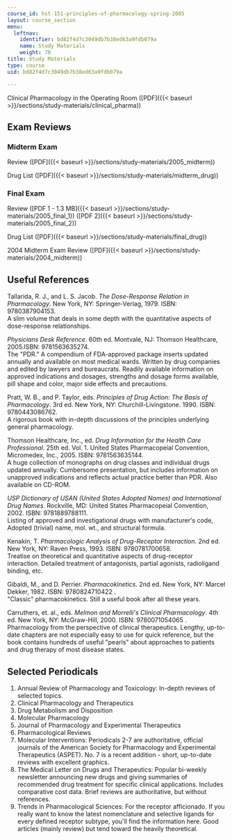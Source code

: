 ```yaml
---
course_id: hst-151-principles-of-pharmacology-spring-2005
layout: course_section
menu:
  leftnav:
    identifier: bd82f4d7c3049db7b38ed63a9fdb079a
    name: Study Materials
    weight: 70
title: Study Materials
type: course
uid: bd82f4d7c3049db7b38ed63a9fdb079a

---
```


Clinical Pharmacology in the Operating Room ([PDF]({{< baseurl >}}/sections/study-materials/clinical_pharma))

Exam Reviews
------------

### Midterm Exam

Review ([PDF]({{< baseurl >}}/sections/study-materials/2005_midterm))

Drug List ([PDF]({{< baseurl >}}/sections/study-materials/midterm_drug))

### Final Exam

Review ([PDF 1 - 1.3 MB]({{< baseurl >}}/sections/study-materials/2005_final_1)) ([PDF 2]({{< baseurl >}}/sections/study-materials/2005_final_2))

Drug List ([PDF]({{< baseurl >}}/sections/study-materials/final_drug))

2004 Midterm Exam Review ([PDF]({{< baseurl >}}/sections/study-materials/2004_midterm))

Useful References
-----------------

Tallarida, R. J., and L. S. Jacob. _The Dose-Response Relation in Pharmacology_. New York, NY: Springer-Verlag, 1979. ISBN: 9780387904153.  
A slim volume that deals in some depth with the quantitative aspects of dose-response relationships.

_Physicians Desk Reference_. 60th ed. Montvale, NJ: Thomson Healthcare, 2005.ISBN: 9781563635274.  
The "PDR." A compendium of FDA-approved package inserts updated annually and available on most medical wards. Written by drug companies and edited by lawyers and bureaucrats. Readily available information on approved indications and dosages, strengths and dosage forms available, pill shape and color, major side effects and precautions.

Pratt, W. B., and P. Taylor, eds. _Principles of Drug Action: The Basis of Pharmacology_. 3rd ed. New York, NY: Churchill-Livingstone. 1990. ISBN: 9780443086762.  
A rigorous book with in-depth discussions of the principles underlying general pharmacology.

Thomson Healthcare, Inc., ed. _Drug Information for the Health Care Professional_. 25th ed. Vol. 1. United States Pharmacopeial Convention, Micromedex, Inc., 2005. ISBN: 9781563635144.  
A huge collection of monographs on drug classes and individual drugs updated annually. Cumbersome presentation, but includes information on unapproved indications and reflects actual practice better than PDR. Also available on CD-ROM.

_USP Dictionary of USAN (United States Adopted Names) and International Drug Names_. Rockville, MD: United States Pharmacopeial Convention, 2002. ISBN: 9781889788111.  
Listing of approved and investigational drugs with manufacturer's code, Adopted (trivial) name, mol. wt., and structural formula.

Kenakin, T. _Pharmacologic Analysis of Drug-Receptor Interaction_. 2nd ed. New York, NY: Raven Press, 1993. ISBN: 9780781700658.  
Treatise on theoretical and quantitative aspects of drug-receptor interaction. Detailed treatment of antagonists, partial agonists, radioligand binding, etc.

Gibaldi, M., and D. Perrier. _Pharmacokinetics_. 2nd ed. New York, NY: Marcel Dekker, 1982. ISBN: 9780824710422 .  
"Classic" pharmacokinetics. Still a useful book after all these years.

Carruthers, et. al., eds. _Melmon and Morrelli's Clinical Pharmacology_. 4th ed. New York, NY: McGraw-Hill, 2000. ISBN: 9780071054065 .  
Pharmacology from the perspective of clinical therapeutics. Lengthy, up-to-date chapters are not especially easy to use for quick reference, but the book contains hundreds of useful "pearls" about approaches to patients and drug therapy of most disease states.

Selected Periodicals
--------------------

1.  Annual Review of Pharmacology and Toxicology: In-depth reviews of selected topics.
2.  Clinical Pharmacology and Therapeutics
3.  Drug Metabolism and Disposition
4.  Molecular Pharmacology
5.  Journal of Pharmacology and Experimental Therapeutics
6.  Pharmacological Reviews
7.  Molecular Interventions: Periodicals 2-7 are authoritative, official journals of the American Society for Pharmacology and Experimental Therapeutics (ASPET). No. 7 is a recent addition - short, up-to-date reviews with excellent graphics.
8.  The Medical Letter on Drugs and Therapeutics: Popular bi-weekly newsletter announcing new drugs and giving summaries of recommended drug treatment for specific clinical applications. Includes comparative cost data. Brief reviews are authoritative, but without references.
9.  Trends in Pharmacological Sciences: For the receptor afficionado. If you really want to know the latest nomenclature and selective ligands for every defined receptor subtype, you'll find the information here. Good articles (mainly review) but tend toward the heavily theoretical.